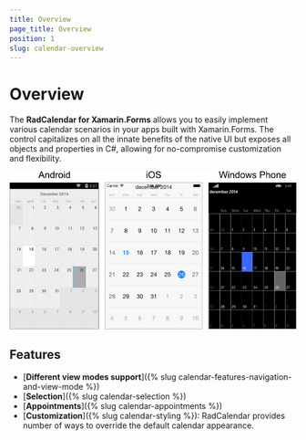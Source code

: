 ```yaml
---
title: Overview
page_title: Overview
position: 1
slug: calendar-overview
---
```


# Overview #

The **RadCalendar for Xamarin.Forms** allows you to easily implement various calendar scenarios in your apps built with Xamarin.Forms. The control capitalizes on all the innate benefits of the native UI but exposes all objects and properties in C#, allowing for no-compromise customization and flexibility.

![Calendar Overview](calendar-overview.png "Calendar Overview")

## Features ##

- [**Different view modes support**]({% slug calendar-features-navigation-and-view-mode %})
- [**Selection**]({% slug calendar-selection %})
- [**Appointments**]({% slug calendar-appointments %})
- [**Customization**]({% slug calendar-styling %}): RadCalendar provides number of ways to override the default calendar appearance.